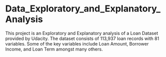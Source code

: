 # Data_Exploratory_and_Explanatory_Analysis
This project is an Exploratory and Explanatory analysis of a Loan Dataset provided by Udacity. The dataset consists of 113,937 loan records with 81 variables. Some of the key variables include Loan Amount, Borrower Income, and Loan Term amongst many others.
